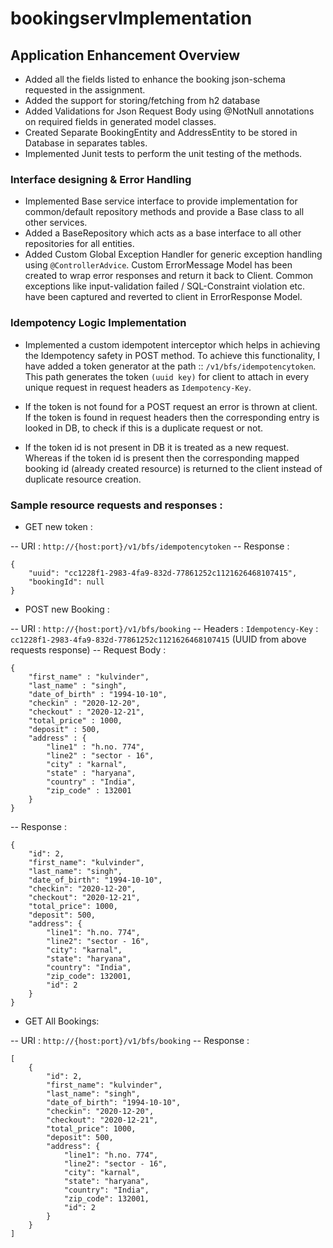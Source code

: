 # bookingservImplementation

## Application Enhancement Overview

- Added all the fields listed to enhance the booking json-schema requested in the assignment.
- Added the support for storing/fetching from h2 database
- Added Validations for Json Request Body using @NotNull annotations on required fields in generated model classes.
- Created Separate BookingEntity and AddressEntity to be stored in Database in separates tables.
- Implemented Junit tests to perform the unit testing of the methods.

### Interface designing & Error Handling
- Implemented Base service interface to provide implementation for common/default repository methods and provide a Base class to all other services. 
- Added a BaseRepository which acts as a base interface to all other repositories for all entities.
- Added Custom Global Exception Handler for generic exception handling using `@ControllerAdvice`. Custom ErrorMessage Model has been created to wrap error responses and return it back to Client. Common exceptions like input-validation failed / SQL-Constraint violation etc. have been captured and reverted to client in ErrorResponse Model.


### Idempotency Logic Implementation

- Implemented a custom idempotent interceptor which helps in achieving the Idempotency safety in POST method. To achieve this functionality, I have added a token generator at the path :: `/v1/bfs/idempotencytoken`. This path generates the token `(uuid key)` for client to attach in every unique request in request headers as `Idempotency-Key`.

- If the token is not found for a POST request an error is thrown at client. If the token is found in request headers then the corresponding entry is looked in DB, to check if this is a duplicate request or not. 
- If the token id is not present in DB it is treated as a new request. Whereas if the token id is present then the corresponding mapped booking id (already created resource) is returned to the client instead of duplicate resource creation.

### Sample resource requests and responses : 

- GET new token : 

--  URI : `http://{host:port}/v1/bfs/idempotencytoken`
--  Response : 
```
{
    "uuid": "cc1228f1-2983-4fa9-832d-77861252c1121626468107415",
    "bookingId": null
}
```

- POST new Booking : 

-- URI : `http://{host:port}/v1/bfs/booking`
-- Headers : `Idempotency-Key` : `cc1228f1-2983-4fa9-832d-77861252c1121626468107415` (UUID from above requests response)
-- Request Body : 
```
{
    "first_name" : "kulvinder",
    "last_name" : "singh",
    "date_of_birth" : "1994-10-10",
    "checkin" : "2020-12-20",
    "checkout" : "2020-12-21",
    "total_price" : 1000,
    "deposit" : 500,
    "address" : {
        "line1" : "h.no. 774",
        "line2" : "sector - 16",
        "city" : "karnal",
        "state" : "haryana",
        "country" : "India",
        "zip_code" : 132001
    }
}

```

-- Response : 

```
{
    "id": 2,
    "first_name": "kulvinder",
    "last_name": "singh",
    "date_of_birth": "1994-10-10",
    "checkin": "2020-12-20",
    "checkout": "2020-12-21",
    "total_price": 1000,
    "deposit": 500,
    "address": {
        "line1": "h.no. 774",
        "line2": "sector - 16",
        "city": "karnal",
        "state": "haryana",
        "country": "India",
        "zip_code": 132001,
        "id": 2
    }
}
```

- GET All Bookings: 

-- URI : `http://{host:port}/v1/bfs/booking`
-- Response : 
```
[
    {
        "id": 2,
        "first_name": "kulvinder",
        "last_name": "singh",
        "date_of_birth": "1994-10-10",
        "checkin": "2020-12-20",
        "checkout": "2020-12-21",
        "total_price": 1000,
        "deposit": 500,
        "address": {
            "line1": "h.no. 774",
            "line2": "sector - 16",
            "city": "karnal",
            "state": "haryana",
            "country": "India",
            "zip_code": 132001,
            "id": 2
        }
    }
]

```
